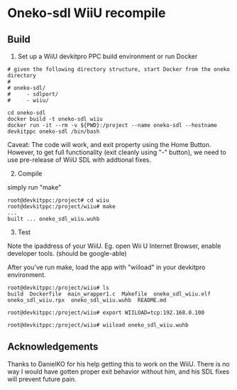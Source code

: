 # Oneko-sdl WiiU recompile

## Build

1. Set up a WiiU devkitpro PPC build environment or run Docker

```
# given the following directory structure, start Docker from the oneko directory
# 
# oneko-sdl/
#     - sdlport/
#     - wiiu/

cd oneko-sdl
docker build -t oneko-sdl wiiu
docker run -it --rm -v ${PWD}:/project --name oneko-sdl --hostname devkitppc oneko-sdl /bin/bash

```

Caveat: The code will work, and exit property using the Home Button. However, to get full functionality 
(exit cleanly using "-" button), we need to use pre-release  of WiiU SDL with addtional fixes.

2. Compile

simply run "make"

```
root@devkitppc:/project# cd wiiu
root@devkitppc:/project/wiiu# make
...
built ... oneko_sdl_wiiu.wuhb
```

3. Test

Note the ipaddress of your WiiU. Eg. open Wii U Internet Browser, enable developer tools. (should be google-able)

After you've run make, load the app with "wiiload" in your devkitpro environment.

```
root@devkitppc:/project/wiiu# ls
build  Dockerfile  main_wrapper1.c  Makefile  oneko_sdl_wiiu.elf  oneko_sdl_wiiu.rpx  oneko_sdl_wiiu.wuhb  README.md

root@devkitppc:/project/wiiu# export WIILOAD=tcp:192.168.0.100

root@devkitppc:/project/wiiu# wiiload oneko_sdl_wiiu.wuhb
```

## Acknowledgements

Thanks to DanielKO for his help getting this to work on the WiiU. There is no way I would have gotten
proper exit behavior without him, and his SDL fixes will prevent future pain.
